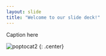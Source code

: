 ```yaml
---
layout: slide
title: "Welcome to our slide deck!"
---
```


Caption here

![poptocat2](https://octodex.github.com/images/poptocat_v2.png)
{: .center}
